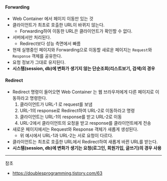 #### Forwarding

- Web Container 에서 페이지 이동만 있는 것
- 클라이언트가 최초로 호출한 URL이 바뀌지 않는다.
  - Forwarding하여 이동한 URL은 클라이언트가 확인할 수 없다.
- 서버에서만 처리된다.
  - Redirect보다 성능 측면에서 빠름
- 현재 실행중인 페이지와 Forwarding으로 이동할 새로운 페이지는 `Request`와 `Response` 객체를 공유한다.
- 요청 정보가 그대로 유지된다.
- **시스템(session, db)에 변화가 생기지 않는 단순조회(리스트보기, 검색)의 경우**



#### Redirect

- Redirect 명령이 들어오면 Web Container 는 웹 브라우저에게 다른 페이지로 이동하라고 명령한다.
  1. 클라이언트가 URL-1 로 request를 보냄
  2. URL-1의 response로 Redirect하여 URL-2로 이동하라고 명령
  3. 클라이언트는 URL-1의 response를 받고 URL-2로 이동
  4. URL-2에서 클라이언트의 요청을 받고 response를 클라이언트에게 전송
- 새로운 페이지에서는 Request와 Response 객체가 새롭게 생성된다.
  - 위 예시에서 URL-1과 URL-2는 서로 요청이 다르다.
- 클라이언트는 최초로 호출한 URL에서 Redirect하여 새롭게 바뀐 URL를 받는다.
- **시스템(session, db)에 변화가 생기는 요청(로그인, 회원가입, 글쓰기)의 경우 사용**



---

참초

- https://doublesprogramming.tistory.com/63